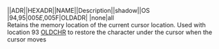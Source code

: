 ||ADR||HEXADR||NAME||Description||shadow||OS  
|94,95|$005E,$005F|OLDADR| |none|all  
Retains the memory location of the current cursor location. Used with location 93 [OLDCHR](../OLDCHR/index.md) to restore the character under the cursor when the cursor moves  
